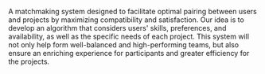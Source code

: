 A matchmaking system designed to facilitate optimal pairing between users and projects by maximizing compatibility and satisfaction. Our idea is to develop an algorithm that considers users' skills, preferences, and availability, as well as the specific needs of each project.
This system will not only help form well-balanced and high-performing teams, but also ensure an enriching experience for participants and greater efficiency for the projects.
